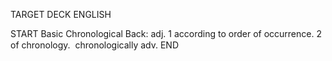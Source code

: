 TARGET DECK
ENGLISH

START
Basic
Chronological
Back: adj. 1 according to order of occurrence. 2 of chronology.  chronologically adv.
END

